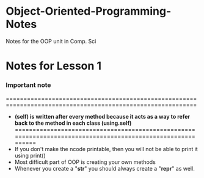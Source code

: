 # Object-Oriented-Programming-Notes
Notes for the OOP unit in Comp. Sci

# Notes for Lesson 1 

### Important note 
============================================================================================================
- **(self) is written after every method because it acts as a way to refer back to the method in each class (using.self)**
============================================================================================================
- If you don't make the ncode printable, then you will not be able to print it using print()
- Most difficult part of OOP is creating your own methods
- Whenever you create a "__str__" you should always create a "__repr__" as well.
